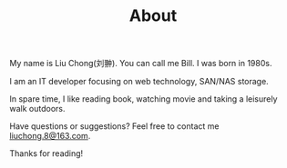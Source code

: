 ﻿---
layout: page
title: About
---

My name is Liu Chong(刘翀). You can call me Bill. I was born in 1980s.

I am an IT developer focusing on web technology, SAN/NAS storage.

In spare time, I like reading book, watching movie and taking a leisurely walk outdoors.

Have questions or suggestions? Feel free to contact me liuchong.8@163.com.

Thanks for reading!
